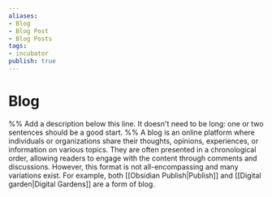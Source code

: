 ```yaml
---
aliases: 
- Blog
- Blog Post
- Blog Posts
tags:
- incubator
publish: true
---
```


# Blog

%% Add a description below this line. It doesn't need to be long: one or two sentences should be a good start. %%
A blog is an online platform where individuals or organizations share their thoughts, opinions, experiences, or information on various topics. They are often presented in a chronological order, allowing readers to engage with the content through comments and discussions. However, this format is not all-encompassing and many variations exist. For example, both [[Obsidian Publish|Publish]] and [[Digital garden|Digital Gardens]] are a form of blog.